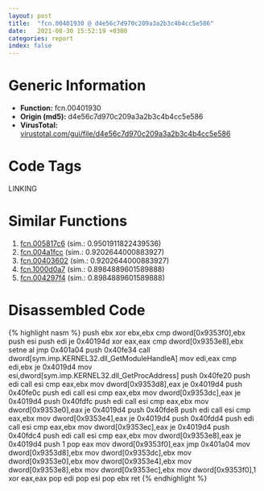```yaml
---
layout: post
title:  "fcn.00401930 @ d4e56c7d970c209a3a2b3c4b4cc5e586"
date:   2021-08-30 15:52:19 +0300
categories: report
index: false
---
```


# Generic Information
- **Function:** fcn.00401930
- **Origin (md5):** d4e56c7d970c209a3a2b3c4b4cc5e586
- **VirusTotal:** [virustotal.com/gui/file/d4e56c7d970c209a3a2b3c4b4cc5e586][virustotal_ref]

# Code Tags
<span class="tag" id="LINKING">LINKING</span>


# Similar Functions

1. [fcn.005817c6][similar_1_ref] (sim.: 0.9501911822439536)
2. [fcn.004a1fcc][similar_2_ref] (sim.: 0.9202644000883927)
3. [fcn.00403602][similar_3_ref] (sim.: 0.9202644000883927)
4. [fcn.1000d0a7][similar_4_ref] (sim.: 0.8984889601589888)
5. [fcn.004297f4][similar_5_ref] (sim.: 0.8984889601589888)


# Disassembled Code

{% highlight nasm %}
push ebx
xor ebx,ebx
cmp dword[0x9353f0],ebx
push esi
push edi
je 0x40194d
xor eax,eax
cmp dword[0x9353e8],ebx
setne al
jmp 0x401a04
push 0x40fe34
call dword[sym.imp.KERNEL32.dll_GetModuleHandleA]
mov edi,eax
cmp edi,ebx
je 0x4019d4
mov esi,dword[sym.imp.KERNEL32.dll_GetProcAddress]
push 0x40fe20
push edi
call esi
cmp eax,ebx
mov dword[0x9353d8],eax
je 0x4019d4
push 0x40fe0c
push edi
call esi
cmp eax,ebx
mov dword[0x9353dc],eax
je 0x4019d4
push 0x40fdfc
push edi
call esi
cmp eax,ebx
mov dword[0x9353e0],eax
je 0x4019d4
push 0x40fde8
push edi
call esi
cmp eax,ebx
mov dword[0x9353e4],eax
je 0x4019d4
push 0x40fdd4
push edi
call esi
cmp eax,ebx
mov dword[0x9353ec],eax
je 0x4019d4
push 0x40fdc4
push edi
call esi
cmp eax,ebx
mov dword[0x9353e8],eax
je 0x4019d4
push 1
pop eax
mov dword[0x9353f0],eax
jmp 0x401a04
mov dword[0x9353d8],ebx
mov dword[0x9353dc],ebx
mov dword[0x9353e0],ebx
mov dword[0x9353e4],ebx
mov dword[0x9353e8],ebx
mov dword[0x9353ec],ebx
mov dword[0x9353f0],1
xor eax,eax
pop edi
pop esi
pop ebx
ret
{% endhighlight %}


[similar_1_ref]: /report/fcn.005817c6@7453c96a6fbd42ec690b8deb53eafcba
[similar_2_ref]: /report/fcn.004a1fcc@3e981d1767f44f5fe2446a49ffe52f4e
[similar_3_ref]: /report/fcn.00403602@a2475448bf4050c1583e1970984a4d00
[similar_4_ref]: /report/fcn.1000d0a7@481b545f5c18f2fce1caac67ddc419e8
[similar_5_ref]: /report/fcn.004297f4@44e1ffcf4e71f4505c09d520fd75f1e4
[virustotal_ref]: https://www.virustotal.com/gui/file/d4e56c7d970c209a3a2b3c4b4cc5e586
